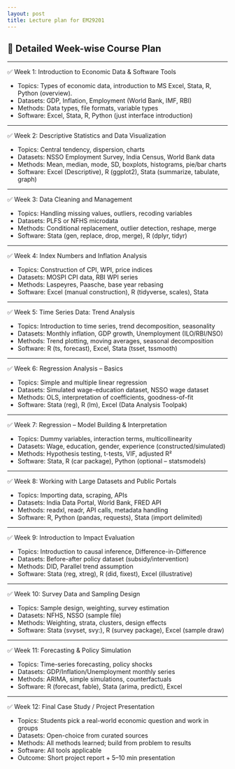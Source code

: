 ```yaml
---
layout: post
title: Lecture plan for EM29201
---
```


## 📘 Detailed Week-wise Course Plan

----------------------------- 

✅ Week 1: Introduction to Economic Data & Software Tools
-	Topics: Types of economic data, introduction to MS Excel, Stata, R, Python (overview).
-	Datasets: GDP, Inflation, Employment (World Bank, IMF, RBI)
-	Methods: Data types, file formats, variable types
-	Software: Excel, Stata, R, Python (just interface introduction)

----------------------------- 

✅ Week 2: Descriptive Statistics and Data Visualization
-	Topics: Central tendency, dispersion, charts
-	Datasets: NSSO Employment Survey, India Census, World Bank data
-	Methods: Mean, median, mode, SD, boxplots, histograms, pie/bar charts
-	Software: Excel (Descriptive), R (ggplot2), Stata (summarize, tabulate, graph)

----------------------------- 

✅ Week 3: Data Cleaning and Management
-	Topics: Handling missing values, outliers, recoding variables
-	Datasets: PLFS or NFHS microdata
-	Methods: Conditional replacement, outlier detection, reshape, merge
-	Software: Stata (gen, replace, drop, merge), R (dplyr, tidyr)

----------------------------- 

✅ Week 4: Index Numbers and Inflation Analysis
-	Topics: Construction of CPI, WPI, price indices
-	Datasets: MOSPI CPI data, RBI WPI series
-	Methods: Laspeyres, Paasche, base year rebasing
-	Software: Excel (manual construction), R (tidyverse, scales), Stata

----------------------------- 

✅ Week 5: Time Series Data: Trend Analysis
-	Topics: Introduction to time series, trend decomposition, seasonality
-	Datasets: Monthly inflation, GDP growth, Unemployment (ILO/RBI/NSO)
-	Methods: Trend plotting, moving averages, seasonal decomposition
-	Software: R (ts, forecast), Excel, Stata (tsset, tssmooth)

----------------------------- 

✅ Week 6: Regression Analysis – Basics
-	Topics: Simple and multiple linear regression
-	Datasets: Simulated wage-education dataset, NSSO wage dataset
-	Methods: OLS, interpretation of coefficients, goodness-of-fit
-	Software: Stata (reg), R (lm), Excel (Data Analysis Toolpak)

----------------------------- 

✅ Week 7: Regression – Model Building & Interpretation
-	Topics: Dummy variables, interaction terms, multicollinearity
-	Datasets: Wage, education, gender, experience (constructed/simulated)
-	Methods: Hypothesis testing, t-tests, VIF, adjusted R²
-	Software: Stata, R (car package), Python (optional – statsmodels)

----------------------------- 

✅ Week 8: Working with Large Datasets and Public Portals
-	Topics: Importing data, scraping, APIs
-	Datasets: India Data Portal, World Bank, FRED API
-	Methods: readxl, readr, API calls, metadata handling
-	Software: R, Python (pandas, requests), Stata (import delimited)

----------------------------- 

✅ Week 9: Introduction to Impact Evaluation
-	Topics: Introduction to causal inference, Difference-in-Difference
-	Datasets: Before-after policy dataset (subsidy/intervention)
-	Methods: DID, Parallel trend assumption
-	Software: Stata (reg, xtreg), R (did, fixest), Excel (illustrative)

-----------------------------

✅ Week 10: Survey Data and Sampling Design
-	Topics: Sample design, weighting, survey estimation
-	Datasets: NFHS, NSSO (sample file)
-	Methods: Weighting, strata, clusters, design effects
-	Software: Stata (svyset, svy:), R (survey package), Excel (sample draw)

----------------------------- 

✅ Week 11: Forecasting & Policy Simulation
-	Topics: Time-series forecasting, policy shocks
-	Datasets: GDP/Inflation/Unemployment monthly series
-	Methods: ARIMA, simple simulations, counterfactuals
-	Software: R (forecast, fable), Stata (arima, predict), Excel

----------------------------- 

✅ Week 12: Final Case Study / Project Presentation
-	Topics: Students pick a real-world economic question and work in groups
-	Datasets: Open-choice from curated sources
-	Methods: All methods learned; build from problem to results
-	Software: All tools applicable
-	Outcome: Short project report + 5–10 min presentation